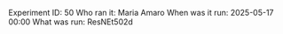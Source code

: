 Experiment ID: 50
Who ran it: Maria Amaro
When was it run: 2025-05-17 00:00
What was run: ResNEt502d
